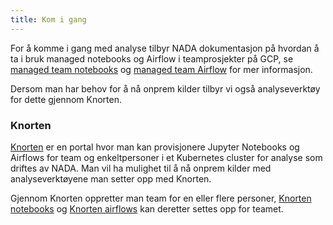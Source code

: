 ```yaml
---
title: Kom i gang
---
```


For å komme i gang med analyse tilbyr NADA dokumentasjon på hvordan å ta i bruk managed notebooks og Airflow i teamprosjekter på GCP, se [managed team notebooks](./notebook/managed-notebook.md#team-prosjekt-notebook) og [managed team Airflow](./airflow/managed-airflow.md) for mer informasjon.

Dersom man har behov for å nå onprem kilder tilbyr vi også analyseverktøy for dette gjennom Knorten.

### Knorten
[Knorten](https://knorten.knada.io) er en portal hvor man kan provisjonere Jupyter Notebooks og Airflows for team og enkeltpersoner i et Kubernetes cluster for analyse som driftes av NADA. Man vil ha mulighet til å nå onprem kilder med analyseverktøyene man setter opp med Knorten. 

Gjennom Knorten oppretter man team for en eller flere personer, [Knorten notebooks](./notebook/knada-notebook.md) og [Knorten airflows](./airflow/knada-airflow.md) kan deretter settes opp for teamet. 
